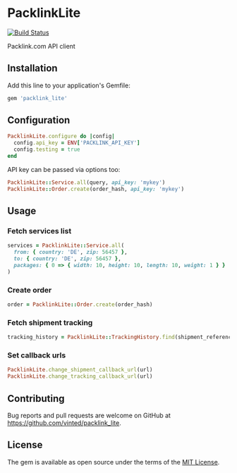 # PacklinkLite

[![Build Status](https://travis-ci.org/laurynas/packlink_lite.svg?branch=master)](https://travis-ci.org/laurynas/packlink_lite)

Packlink.com API client

## Installation

Add this line to your application's Gemfile:

```ruby
gem 'packlink_lite'
```

## Configuration

```ruby
PacklinkLite.configure do |config|
  config.api_key = ENV['PACKLINK_API_KEY']
  config.testing = true
end
```

API key can be passed via options too:

```ruby
PacklinkLite::Service.all(query, api_key: 'mykey')
PacklinkLite::Order.create(order_hash, api_key: 'mykey')

```

## Usage

### Fetch services list

```ruby
services = PacklinkLite::Service.all(
  from: { country: 'DE', zip: 56457 },
  to: { country: 'DE', zip: 56457 },
  packages: { 0 => { width: 10, height: 10, length: 10, weight: 1 } }
)
```

### Create order

```ruby
order = PacklinkLite::Order.create(order_hash)
```

### Fetch shipment tracking

```ruby
tracking_history = PacklinkLite::TrackingHistory.find(shipment_reference)
```

### Set callback urls

```ruby
PacklinkLite.change_shipment_callback_url(url)
PacklinkLite.change_tracking_callback_url(url)
```

## Contributing

Bug reports and pull requests are welcome on GitHub at https://github.com/vinted/packlink_lite.


## License

The gem is available as open source under the terms of the [MIT License](http://opensource.org/licenses/MIT).

